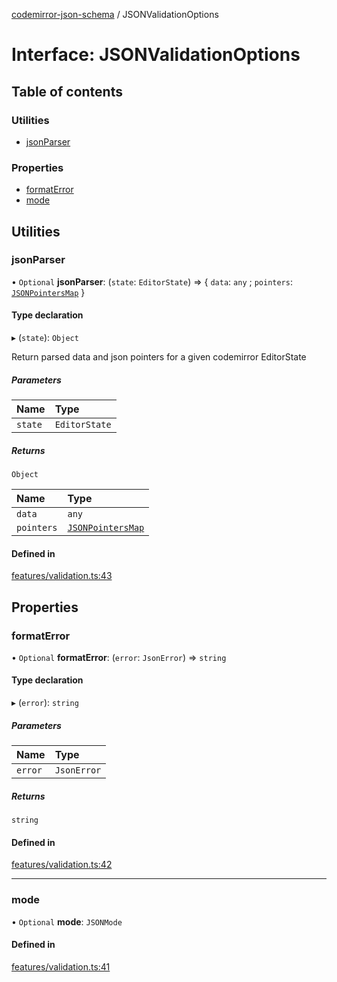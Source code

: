 [codemirror-json-schema](../README.md) / JSONValidationOptions

# Interface: JSONValidationOptions

## Table of contents

### Utilities

- [jsonParser](JSONValidationOptions.md#jsonparser)

### Properties

- [formatError](JSONValidationOptions.md#formaterror)
- [mode](JSONValidationOptions.md#mode)

## Utilities

### jsonParser

• `Optional` **jsonParser**: (`state`: `EditorState`) => \{ `data`: `any` ; `pointers`: [`JSONPointersMap`](../README.md#jsonpointersmap) }

#### Type declaration

▸ (`state`): `Object`

Return parsed data and json pointers for a given codemirror EditorState

##### Parameters

| Name    | Type          |
| :------ | :------------ |
| `state` | `EditorState` |

##### Returns

`Object`

| Name       | Type                                              |
| :--------- | :------------------------------------------------ |
| `data`     | `any`                                             |
| `pointers` | [`JSONPointersMap`](../README.md#jsonpointersmap) |

#### Defined in

[features/validation.ts:43](https://github.com/jsonnext/codemirror-json-schema/blob/c8d2594/src/features/validation.ts#L43)

## Properties

### formatError

• `Optional` **formatError**: (`error`: `JsonError`) => `string`

#### Type declaration

▸ (`error`): `string`

##### Parameters

| Name    | Type        |
| :------ | :---------- |
| `error` | `JsonError` |

##### Returns

`string`

#### Defined in

[features/validation.ts:42](https://github.com/jsonnext/codemirror-json-schema/blob/c8d2594/src/features/validation.ts#L42)

---

### mode

• `Optional` **mode**: `JSONMode`

#### Defined in

[features/validation.ts:41](https://github.com/jsonnext/codemirror-json-schema/blob/c8d2594/src/features/validation.ts#L41)
